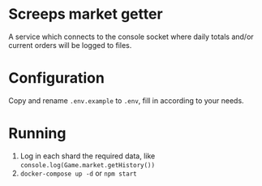 # Screeps market getter

A service which connects to the console socket where daily totals and/or current orders will be logged to files.

# Configuration

Copy and rename `.env.example` to `.env`, fill in according to your needs.

# Running

1. Log in each shard the required data, like `console.log(Game.market.getHistory())`
2. `docker-compose up -d` or `npm start`

